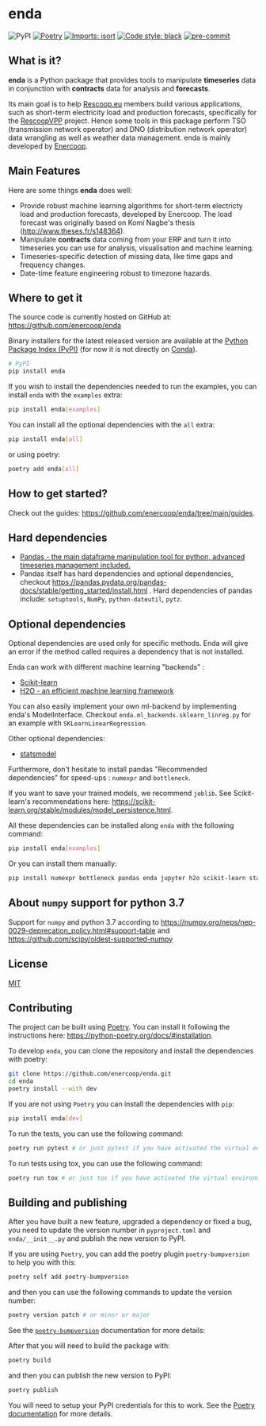 # enda

![PyPI](https://img.shields.io/pypi/v/enda?link=https%3A%2F%2Fpypi.org%2Fproject%2Fenda%2F) [![Poetry](https://img.shields.io/endpoint?url=https://python-poetry.org/badge/v0.json)](https://python-poetry.org/) [![Imports: isort](https://img.shields.io/badge/%20imports-isort-%231674b1?style=flat&labelColor=ef8336)](https://pycqa.github.io/isort/) [![Code style: black](https://img.shields.io/badge/code%20style-black-000000.svg)](https://github.com/psf/black) [![pre-commit](https://img.shields.io/badge/pre--commit-enabled-brightgreen?logo=pre-commit)](https://github.com/pre-commit/pre-commit)

## What is it?

**enda** is a Python package that provides tools to manipulate **timeseries** data in conjunction with **contracts** data for analysis and **forecasts**.

Its main goal is to help [Rescoop.eu](https://www.rescoop.eu/) members build various applications, such as short-term electricity load and production forecasts, specifically for the [RescoopVPP](https://www.rescoopvpp.eu/) project. Hence some tools in this package perform TSO (transmission network operator) and DNO (distribution network operator) data wrangling as well as weather data management. enda is mainly developed by [Enercoop](https://www.enercoop.fr/).

## Main Features

Here are some things **enda** does well:

- Provide robust machine learning algorithms for short-term electricty load and production forecasts, developed by Enercoop. The load forecast was originally based on Komi Nagbe's thesis (<http://www.theses.fr/s148364>).
- Manipulate **contracts** data coming from your ERP and turn it into timeseries you can use for analysis, visualisation and machine learning.
- Timeseries-specific detection of missing data, like time gaps and frequency changes.
- Date-time feature engineering robust to timezone hazards.

## Where to get it

The source code is currently hosted on GitHub at: <https://github.com/enercoop/enda>

Binary installers for the latest released version are available at the [Python
Package Index (PyPI)](https://pypi.org/project/enda) (for now it is not directly on [Conda](https://docs.conda.io/en/latest/)).

```sh
# PyPI
pip install enda
```

If you wish to install the dependencies needed to run the examples, you can install `enda` with the `examples` extra:

```sh
pip install enda[examples]
```

You can install all the optional dependencies with the `all` extra:

```sh
pip install enda[all]
```

or using poetry:

```sh
poetry add enda[all]
```

## How to get started?

Check out the guides: <https://github.com/enercoop/enda/tree/main/guides>.

## Hard dependencies

- [Pandas - the main dataframe manipulation tool for python, advanced timeseries management included.](https://pandas.pydata.org/)
- Pandas itself has hard dependencies and optional dependencies, checkout <https://pandas.pydata.org/pandas-docs/stable/getting_started/install.html> . Hard dependencies of pandas include: `setuptools`, `NumPy`, `python-dateutil`, `pytz`.

## Optional dependencies

Optional dependencies are used only for specific methods. Enda will give an error if the method called requires a dependency that is not installed.

Enda can work with different machine learning "backends" :

- [Scikit-learn](https://scikit-learn.org/stable/)
- [H2O - an efficient machine learning framework](https://docs.h2o.ai/)

You can also easily implement your own ml-backend by implementing enda's ModelInterface. Checkout `enda.ml_backends.sklearn_linreg.py` for an example with `SKLearnLinearRegression`.

Other optional dependencies:

- [statsmodel](https://pypi.org/project/statsmodels/)

Furthermore, don't hesitate to install pandas "Recommended dependencies" for speed-ups : `numexpr` and `bottleneck`.

If you want to save your trained models, we recommend `joblib`. See Scikit-learn's recommendations here: <https://scikit-learn.org/stable/modules/model_persistence.html>.

All these dependencies can be installed along `enda` with the following command:

```sh
pip install enda[examples]
```

Or you can install them manually:

```sh
pip install numexpr bottleneck pandas enda jupyter h2o scikit-learn statsmodels joblib matplotlib
```

## About `numpy` support for python 3.7

Support for `numpy` and python 3.7 according to <https://numpy.org/neps/nep-0029-deprecation_policy.html#support-table>
and <https://github.com/scipy/oldest-supported-numpy>

## License

[MIT](LICENSE)

## Contributing

The project can be built using [Poetry](https://python-poetry.org/). You can install it following the instructions here: <https://python-poetry.org/docs/#installation>.

To develop `enda`, you can clone the repository and install the dependencies with poetry:

```sh
git clone https://github.com/enercoop/enda.git
cd enda
poetry install --with dev
```

If you are not using `Poetry` you can install the dependencies with `pip`:

```sh
pip install enda[dev]
```

To run the tests, you can use the following command:

```sh
poetry run pytest # or just pytest if you have activated the virtual environment
```

To run tests using tox, you can use the following command:

```sh
poetry run tox # or just tox if you have activated the virtual environment
```

## Building and publishing

After you have built a new feature, upgraded a dependency or fixed a bug, you need to update the version number in `pyproject.toml` and `enda/__init__.py` and publish the new version to PyPI.

If you are using `Poetry`, you can add the poetry plugin `poetry-bumpversion` to help you with this:

```sh
poetry self add poetry-bumpversion
```

and then you can use the following commands to update the version number:

```sh
poetry version patch # or minor or major
```

See the [`poetry-bumpversion`](https://pypi.org/project/poetry-bumpversion/) documentation for more details:

After that you will need to build the package with:

```sh
poetry build
```

and then you can publish the new version to PyPI:

```sh
poetry publish
```

You will need to setup your PyPI credentials for this to work. See the [Poetry documentation](https://python-poetry.org/docs/repositories/#configuring-credentials) for more details.

